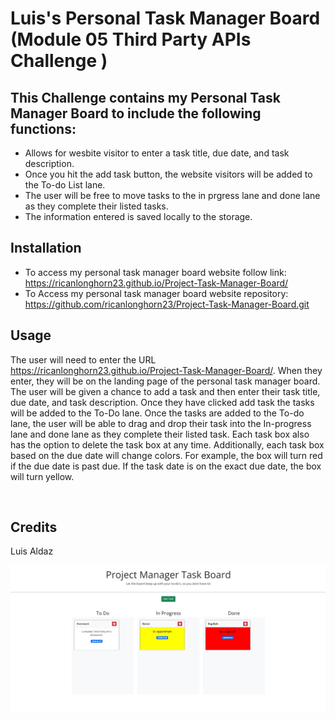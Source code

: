 # Luis's Personal Task Manager Board (Module 05 Third Party APIs Challenge ) 

## This Challenge contains my Personal Task Manager Board to include the following functions:
- Allows for wesbite visitor to enter a task title, due date, and task description.
- Once you hit the add task button, the website visitors will be added to the To-do List lane.
- The user will be free to move tasks to the in prgress lane and done lane as they complete their listed tasks.
- The information entered is saved locally to the storage.


## Installation
- To access my personal task manager board website follow link: https://ricanlonghorn23.github.io/Project-Task-Manager-Board/
- To Access my personal task manager board website repository: https://github.com/ricanlonghorn23/Project-Task-Manager-Board.git



## Usage
The user will need to enter the URL https://ricanlonghorn23.github.io/Project-Task-Manager-Board/. When they enter, they will be on the landing page of the personal task manager board. The user will be given a chance to add a task and then enter their task title, due date, and task description. Once they have clicked add task the tasks will be added to the To-Do lane. Once the tasks are added to the To-do lane, the user will be able to drag and drop their task into the In-progress lane and done lane as they complete their listed task. Each task box also has the option to delete the task box at any time. Additionally, each task box based on the due date will change colors. For example, the box will turn red if the due date is past due. If the task date is on the exact due date, the box will turn yellow.

 

## Credits
Luis Aldaz

![alt text](Images/projecttaskmanager.jpg)